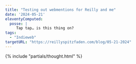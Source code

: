 ```yaml
---
title: "Testing out webmentions for Reilly and me"
date: '2024-05-21'
eleventyComputed:
  posse: |
     Tap tap… is this thing on?
tags:
  - "Indieweb"
targetURL: "https://reillyspitzfaden.com/blog/05-21-2024"
---
```


{% include "partials/thought.html" %}